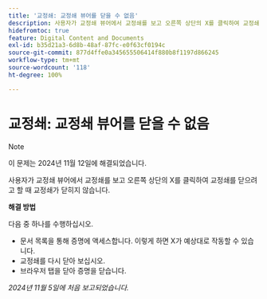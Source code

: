 ```yaml
---
title: '교정쇄: 교정쇄 뷰어를 닫을 수 없음'
description: 사용자가 교정쇄 뷰어에서 교정쇄를 보고 오른쪽 상단의 X를 클릭하여 교정쇄를 닫으려고 할 때 교정쇄가 닫히지 않습니다. 해결 방법을 사용할 수 있습니다.
hidefromtoc: true
feature: Digital Content and Documents
exl-id: b35d21a3-6d8b-48af-87fc-e0f63cf0194c
source-git-commit: 877d4ffe0a345655506414f880b8f1197d866245
workflow-type: tm+mt
source-wordcount: '118'
ht-degree: 100%

---
```


# 교정쇄: 교정쇄 뷰어를 닫을 수 없음

>[!NOTE]
>
>이 문제는 2024년 11월 12일에 해결되었습니다.

사용자가 교정쇄 뷰어에서 교정쇄를 보고 오른쪽 상단의 X를 클릭하여 교정쇄를 닫으려고 할 때 교정쇄가 닫히지 않습니다.

**해결 방법**

다음 중 하나를 수행하십시오.

* 문서 목록을 통해 증명에 액세스합니다. 이렇게 하면 X가 예상대로 작동할 수 있습니다.
* 교정쇄를 다시 닫아 보십시오.
* 브라우저 탭을 닫아 증명을 닫습니다.

_2024년 11월 5일에 처음 보고되었습니다._
